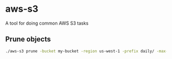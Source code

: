 # aws-s3

A tool for doing common AWS S3 tasks


## Prune objects

```bash
./aws-s3 prune -bucket my-bucket -region us-west-1 -prefix daily/ -max-age 168h -dry-run
```
